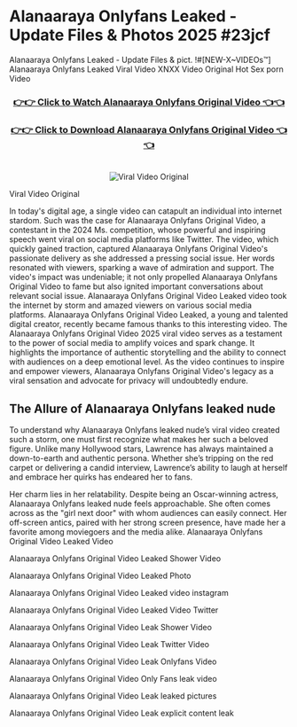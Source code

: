 # Alanaaraya Onlyfans Leaked - Update Files & Photos 2025 #23jcf

Alanaaraya Onlyfans Leaked - Update Files & pict. !#[NEW-X~VIDEOs™] Alanaaraya Onlyfans Leaked Viral Video XNXX Video Original Hot Sex porn Video
<br>
<div align="center">
<h3><a href="https://links2leaks.com?utm_source=alanaaraya&utm_medium=gitlong" rel="nofollow">👉👉 Click to Watch Alanaaraya Onlyfans Original Video 👈👈</a></h3>
<h3><a href="https://links2leaks.com?utm_source=alanaaraya&utm_medium=gitlong" rel="nofollow">👉👉 Click to Download Alanaaraya Onlyfans Original Video 👈👈</a></h3>
<br>
<a href="https://links2leaks.com?utm_source=alanaaraya&utm_medium=gitlong" rel="nofollow"><img src="https://i.ibb.co/Gkj2r4b/banner.png" alt="Viral Video Original" style="max-width: 100%; display: inline-block;" data-target="animated-image.originalImage"></a>
</div>

Viral Video Original

In today's digital age, a single video can catapult an individual into internet stardom. Such was the case for Alanaaraya Onlyfans Original Video, a contestant in the 2024 Ms. competition, whose powerful and inspiring speech went viral on social media platforms like Twitter.
The video, which quickly gained traction, captured Alanaaraya Onlyfans Original Video's passionate delivery as she addressed a pressing social issue. Her words resonated with viewers, sparking a wave of admiration and support. The video's impact was undeniable; it not only propelled Alanaaraya Onlyfans Original Video to fame but also ignited important conversations about relevant social issue.
Alanaaraya Onlyfans Original Video Leaked video took the internet by storm and amazed viewers on various social media platforms. Alanaaraya Onlyfans Original Video Leaked, a young and talented digital creator, recently became famous thanks to this interesting video.
The Alanaaraya Onlyfans Original Video 2025 viral video serves as a testament to the power of social media to amplify voices and spark change. It highlights the importance of authentic storytelling and the ability to connect with audiences on a deep emotional level. As the video continues to inspire and empower viewers, Alanaaraya Onlyfans Original Video's legacy as a viral sensation and advocate for privacy will undoubtedly endure.

<h2>The Allure of Alanaaraya Onlyfans leaked nude</h2>


To understand why Alanaaraya Onlyfans leaked nude’s viral video created such a storm, one must first recognize what makes her such a beloved figure. Unlike many Hollywood stars, Lawrence has always maintained a down-to-earth and authentic persona. Whether she’s tripping on the red carpet or delivering a candid interview, Lawrence’s ability to laugh at herself and embrace her quirks has endeared her to fans.

Her charm lies in her relatability. Despite being an Oscar-winning actress, Alanaaraya Onlyfans leaked nude feels approachable. She often comes across as the "girl next door" with whom audiences can easily connect. Her off-screen antics, paired with her strong screen presence, have made her a favorite among moviegoers and the media alike.
Alanaaraya Onlyfans Original Video Leaked Video

Alanaaraya Onlyfans Original Video Leaked Shower Video

Alanaaraya Onlyfans Original Video Leaked Photo

Alanaaraya Onlyfans Original Video Leaked video instagram

Alanaaraya Onlyfans Original Video Leaked Video Twitter

Alanaaraya Onlyfans Original Video Leak Shower Video

Alanaaraya Onlyfans Original Video Leak Twitter Video

Alanaaraya Onlyfans Original Video Leak Onlyfans Video

Alanaaraya Onlyfans Original Video Only Fans leak video

Alanaaraya Onlyfans Original Video Leak leaked pictures

Alanaaraya Onlyfans Original Video Leak explicit content leak